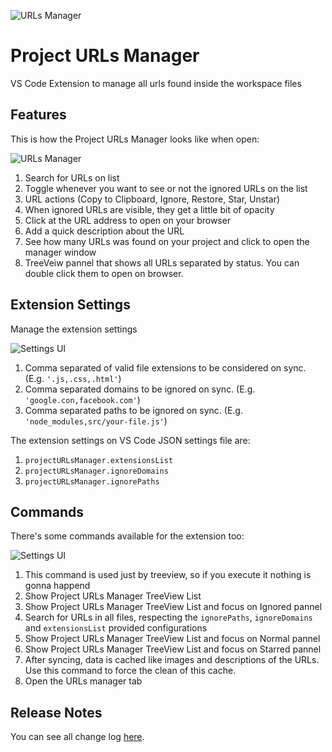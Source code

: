 ![URLs Manager](https://raw.githubusercontent.com/leandrosimoes/project-urls-manager-vscode-extension/master/docs/icon-128.png)

# Project URLs Manager

VS Code Extension to manage all urls found inside the workspace files

## Features

This is how the Project URLs Manager looks like when open:

![URLs Manager](https://raw.githubusercontent.com/leandrosimoes/project-urls-manager-vscode-extension/master/docs/manager.png)

1. Search for URLs on list
2. Toggle whenever you want to see or not the ignored URLs on the list
3. URL actions (Copy to Clipboard, Ignore, Restore, Star, Unstar)
4. When ignored URLs are visible, they get a little bit of opacity
5. Click at the URL address to open on your browser
6. Add a quick description about the URL
7. See how many URLs was found on your project and click to open the manager window
8. TreeVeiw pannel that shows all URLs separated by status. You can double click them to open on browser.

## Extension Settings

Manage the extension settings

![Settings UI](https://raw.githubusercontent.com/leandrosimoes/project-urls-manager-vscode-extension/master/docs/settings-ui.png)

1. Comma separated of valid file extensions to be considered on sync. (E.g. `'.js,.css,.html'`)
2. Comma separated domains to be ignored on sync. (E.g. `'google.con,facebook.com'`)
3. Comma separated paths to be ignored on sync. (E.g. `'node_modules,src/your-file.js'`)

The extension settings on VS Code JSON settings file are:

1. `projectURLsManager.extensionsList`
2. `projectURLsManager.ignoreDomains` 
3. `projectURLsManager.ignorePaths` 

## Commands

There's some commands available for the extension too:

![Settings UI](https://raw.githubusercontent.com/leandrosimoes/project-urls-manager-vscode-extension/master/docs/commands.png)

1. This command is used just by treeview, so if you execute it nothing is gonna happend
2. Show Project URLs Manager TreeView List
3. Show Project URLs Manager TreeView List and focus on Ignored pannel
4. Search for URLs in all files, respecting the `ignorePaths`, `ignoreDomains` and `extensionsList` provided configurations
5. Show Project URLs Manager TreeView List and focus on Normal pannel
6. Show Project URLs Manager TreeView List and focus on Starred pannel
7. After syncing, data is cached like images and descriptions of the URLs. Use this command to force the clean of this cache.
8. Open the URLs manager tab

## Release Notes

You can see all change log [here](https://github.com/leandrosimoes/project-urls-manager-vscode-extension/blob/develop/CHANGELOG.md).
